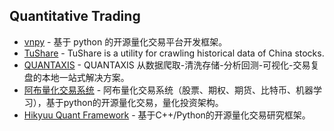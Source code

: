 ## Quantitative Trading

* [vnpy](https://github.com/vnpy/vnpy) - 基于 python 的开源量化交易平台开发框架。
* [TuShare](https://github.com/waditu/tushare) - TuShare is a utility for crawling historical data of China stocks.
* [QUANTAXIS](https://github.com/QUANTAXIS/QUANTAXIS) - QUANTAXIS 从数据爬取-清洗存储-分析回测-可视化-交易复盘的本地一站式解决方案。
* [阿布量化交易系统](https://github.com/bbfamily/abu) - 阿布量化交易系统（股票、期权、期货、比特币、机器学习），基于python的开源量化交易，量化投资架构。
* [Hikyuu Quant Framework](https://github.com/fasiondog/hikyuu.git) - 基于C++/Python的开源量化交易研究框架。
